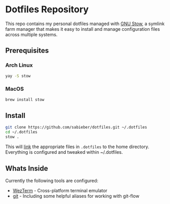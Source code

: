 # Dotfiles Repository

This repo contains my personal dotfiles managed with [GNU Stow](https://archlinux.org/packages/extra/any/stow/), a symlink farm manager that makes it easy to install and manage configuration files across multiple systems.

## Prerequisites

### Arch Linux
```bash
yay -S stow
```

### MacOS
```bash
brew install stow
```

## Install

```bash
git clone https://github.com/sabieber/dotfiles.git ~/.dotfiles
cd ~/.dotfiles
stow .
```

This will [link](https://wiki.archlinux.de/title/Ln) the appropriate files in `.dotfiles` to the home directory. Everything is configured and tweaked within ~/.dotfiles.

## Whats Inside

Currently the following tools are configured:

* [WezTerm](https://wezfurlong.org/wezterm/index.html) - Cross-platform terminal emulator
* [git](https://git-scm.com/) - Including some helpful aliases for working with git-flow
